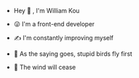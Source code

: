 <!-- <img align="right" src="https://github-readme-stats.vercel.app/api?username=kmq116&show_icons=true&icon_color=805AD5&text_color=718096&bg_color=ffffff&hide_title=true" /> -->

- Hey 👋 , I'm William Kou

- 😜 I'm a front-end developer 
- ✍️ I'm constantly improving myself
- 🧡 As the saying goes, stupid birds fly first
- 🤺 The wind will cease
